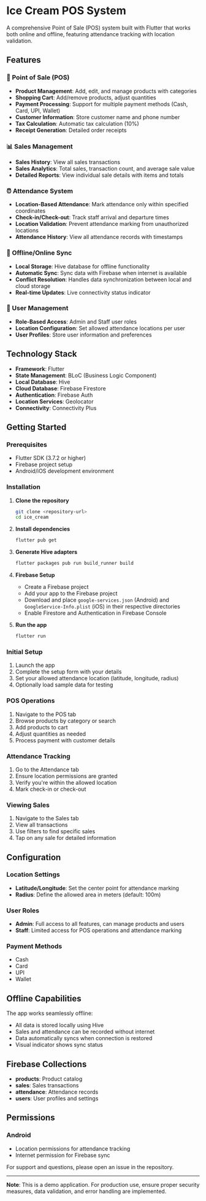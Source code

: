 # Ice Cream POS System

A comprehensive Point of Sale (POS) system built with Flutter that works both online and offline, featuring attendance tracking with location validation.

## Features

### 🛒 Point of Sale (POS)
- **Product Management**: Add, edit, and manage products with categories
- **Shopping Cart**: Add/remove products, adjust quantities
- **Payment Processing**: Support for multiple payment methods (Cash, Card, UPI, Wallet)
- **Customer Information**: Store customer name and phone number
- **Tax Calculation**: Automatic tax calculation (10%)
- **Receipt Generation**: Detailed order receipts

### 📊 Sales Management
- **Sales History**: View all sales transactions
- **Sales Analytics**: Total sales, transaction count, and average sale value
- **Detailed Reports**: View individual sale details with items and totals

### ⏰ Attendance System
- **Location-Based Attendance**: Mark attendance only within specified coordinates
- **Check-in/Check-out**: Track staff arrival and departure times
- **Location Validation**: Prevent attendance marking from unauthorized locations
- **Attendance History**: View all attendance records with timestamps

### 🔄 Offline/Online Sync
- **Local Storage**: Hive database for offline functionality
- **Automatic Sync**: Sync data with Firebase when internet is available
- **Conflict Resolution**: Handles data synchronization between local and cloud storage
- **Real-time Updates**: Live connectivity status indicator

### 👥 User Management
- **Role-Based Access**: Admin and Staff user roles
- **Location Configuration**: Set allowed attendance locations per user
- **User Profiles**: Store user information and preferences

## Technology Stack

- **Framework**: Flutter
- **State Management**: BLoC (Business Logic Component)
- **Local Database**: Hive
- **Cloud Database**: Firebase Firestore
- **Authentication**: Firebase Auth
- **Location Services**: Geolocator
- **Connectivity**: Connectivity Plus

## Getting Started

### Prerequisites
- Flutter SDK (3.7.2 or higher)
- Firebase project setup
- Android/iOS development environment

### Installation

1. **Clone the repository**
   ```bash
   git clone <repository-url>
   cd ice_cream
   ```

2. **Install dependencies**
   ```bash
   flutter pub get
   ```

3. **Generate Hive adapters**
   ```bash
   flutter packages pub run build_runner build
   ```

4. **Firebase Setup**
   - Create a Firebase project
   - Add your app to the Firebase project
   - Download and place `google-services.json` (Android) and `GoogleService-Info.plist` (iOS) in their respective directories
   - Enable Firestore and Authentication in Firebase Console

5. **Run the app**
   ```bash
   flutter run

### Initial Setup
1. Launch the app
2. Complete the setup form with your details
3. Set your allowed attendance location (latitude, longitude, radius)
4. Optionally load sample data for testing

### POS Operations
1. Navigate to the POS tab
2. Browse products by category or search
3. Add products to cart
4. Adjust quantities as needed
5. Process payment with customer details

### Attendance Tracking
1. Go to the Attendance tab
2. Ensure location permissions are granted
3. Verify you're within the allowed location
4. Mark check-in or check-out

### Viewing Sales
1. Navigate to the Sales tab
2. View all transactions
3. Use filters to find specific sales
4. Tap on any sale for detailed information

## Configuration

### Location Settings
- **Latitude/Longitude**: Set the center point for attendance marking
- **Radius**: Define the allowed area in meters (default: 100m)

### User Roles
- **Admin**: Full access to all features, can manage products and users
- **Staff**: Limited access for POS operations and attendance marking

### Payment Methods
- Cash
- Card
- UPI
- Wallet

## Offline Capabilities

The app works seamlessly offline:
- All data is stored locally using Hive
- Sales and attendance can be recorded without internet
- Data automatically syncs when connection is restored
- Visual indicator shows sync status

## Firebase Collections

- **products**: Product catalog
- **sales**: Sales transactions
- **attendance**: Attendance records
- **users**: User profiles and settings

## Permissions

### Android
- Location permissions for attendance tracking
- Internet permission for Firebase sync


For support and questions, please open an issue in the repository.

---

**Note**: This is a demo application. For production use, ensure proper security measures, data validation, and error handling are implemented.
